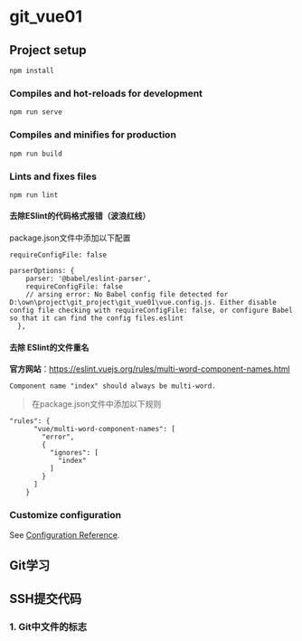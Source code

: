 # git_vue01

## Project setup
```
npm install
```

### Compiles and hot-reloads for development
```
npm run serve
```

### Compiles and minifies for production
```
npm run build
```

### Lints and fixes files
```
npm run lint
```

#### 去除ESlint的代码格式报错（波浪红线）
package.json文件中添加以下配置
```
requireConfigFile: false
```
```
parserOptions: {
    parser: '@babel/eslint-parser',
    requireConfigFile: false
    // arsing error: No Babel config file detected for D:\own\project\git_project\git_vue01\vue.config.js. Either disable config file checking with requireConfigFile: false, or configure Babel so that it can find the config files.eslint
  },
```

#### 去除 ESlint的文件重名

**官方网站**：https://eslint.vuejs.org/rules/multi-word-component-names.html

```
Component name "index" should always be multi-word.
```

> 在package.json文件中添加以下规则
```
"rules": {
      "vue/multi-word-component-names": [
        "error",
        {
          "ignores": [
            "index"
          ]
        }
      ]
    }
```


### Customize configuration
See [Configuration Reference](https://cli.vuejs.org/config/).

## Git学习
## SSH提交代码

### 1. Git中文件的标志
